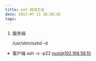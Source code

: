 ```yaml
---
title: ssh 调试方法
date: 2017-07-11 10:39:45
tags:
---
```

1. 服务端

      /usr/sbin/sshd -d

-  客户端
      ssh -v -p22 root@192.168.56.10
